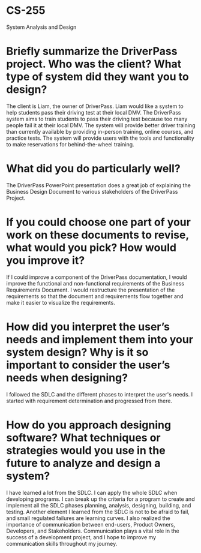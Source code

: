 # CS-255
System Analysis and Design

# Briefly summarize the DriverPass project. Who was the client? What type of system did they want you to design?

The client is Liam, the owner of DriverPass. Liam would like a system to help students pass their driving test at their local DMV. The DriverPass system aims to train students to pass their driving test because too many people fail it at their local DMV. The system will provide better driver training than currently available by providing in-person training, online courses, and practice tests. The system will provide users with the tools and functionality to make reservations for behind-the-wheel training. 

# What did you do particularly well?

The DriverPass PowerPoint presentation does a great job of explaining the Business Design Document to various stakeholders of the DriverPass Project.

# If you could choose one part of your work on these documents to revise, what would you pick? How would you improve it?

If I could improve a component of the DriverPass documentation, I would improve the functional and non-functional requirements of the Business Requirements Document. I would restructure the presentation of the requirements so that the document and requirements flow together and make it easier to visualize the requirements.

# How did you interpret the user’s needs and implement them into your system design? Why is it so important to consider the user’s needs when designing?

I followed the SDLC and the different phases to interpret the user's needs. I started with requirement determination and progressed from there.

# How do you approach designing software? What techniques or strategies would you use in the future to analyze and design a system?

I have learned a lot from the SDLC. I can apply the whole SDLC when developing programs. I can break up the criteria for a program to create and implement all the  SDLC phases planning, analysis, designing, building, and testing. Another element I learned from the SDLC is not to be afraid to fail, and small regulated failures are learning curves. I also realized the importance of communication between end-users, Product Owners, Developers, and Stakeholders. Communication plays a vital role in the success of a development project, and I hope to improve my communication skills throughout my journey.



